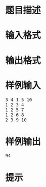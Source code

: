 

# 题目描述



# 输入格式



# 输出格式



# 样例输入


<pre>3 4 1 5 10
1 2 3 4
1 2 5 7
1 2 6 8
2 3 9 10
</pre>

# 样例输出


<pre>94
</pre>

# 提示


<p>
<img src="/upload/image/20190716/20190716085455_15139.png" alt=""/> 
</p>
